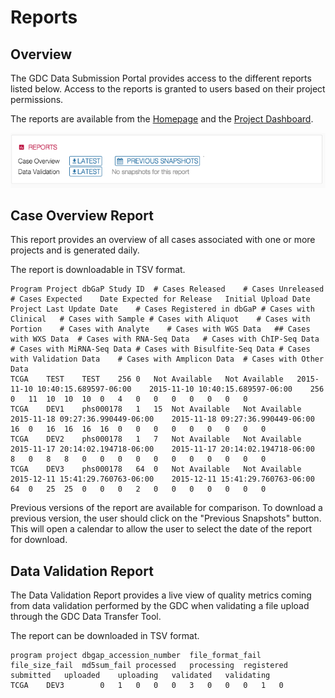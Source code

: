 # Reports

## Overview

The GDC Data Submission Portal provides access to the different reports listed below. Access to the reports is granted to users based on their project permissions.

The reports are available from the [Homepage](Homepage.md) and the [Project Dashboard](Dashboard.md).

[![GDC Submission Reports](images/GDC_Submission_Reports.png)](images/GDC_Submission_Reports.png "Click to see the full image.")

## Case Overview Report

This report provides an overview of all cases associated with one or more projects and is generated daily.

The report is downloadable in TSV format.

```TSV
Program	Project	dbGaP Study ID	# Cases Released	# Cases Unreleased	# Cases Expected	Date Expected for Release	Initial Upload Date	Project Last Update Date	# Cases Registered in dbGaP	# Cases with Clinical	# Cases with Sample	# Cases with Aliquot	# Cases with Portion	# Cases with Analyte	# Cases with WGS Data	## Cases with WXS Data	# Cases with RNA-Seq Data	# Cases with ChIP-Seq Data	# Cases with MiRNA-Seq Data	# Cases with Bisulfite-Seq Data	# Cases with Validation Data	# Cases with Amplicon Data	# Cases with Other Data
TCGA	TEST	TEST	256	0	Not Available	Not Available	2015-11-10 10:40:15.689597-06:00	2015-11-10 10:40:15.689597-06:00	256	0	11	10	10	10	0	4	0	0	0	0	0	0	0
TCGA	DEV1	phs000178	1	15	Not Available	Not Available	2015-11-18 09:27:36.990449-06:00	2015-11-18 09:27:36.990449-06:00	16	0	16	16	16	16	0	0	0	0	0	0	0	0	0
TCGA	DEV2	phs000178	1	7	Not Available	Not Available	2015-11-17 20:14:02.194718-06:00	2015-11-17 20:14:02.194718-06:00	8	0	8	8	0	0	0	0	0	0	0	0	0	0	0
TCGA	DEV3	phs000178	64	0	Not Available	Not Available	2015-12-11 15:41:29.760763-06:00	2015-12-11 15:41:29.760763-06:00	64	0	25	25	0	0	0	2	0	0	0	0	0	0	0
```

Previous versions of the report are available for comparison. To download a previous version, the user should click on the "Previous Snapshots" button. This will open a calendar to allow the user to select the date of the report for download.

## Data Validation Report

The Data Validation Report provides a live view of quality metrics coming from data validation performed by the GDC when validating a file upload through the GDC Data Transfer Tool.

The report can be downloaded in TSV format.

```TSV
program	project	dbgap_accession_number	file_format_fail	file_size_fail	md5sum_fail	processed	processing	registered	submitted	uploaded	uploading	validated	validating
TCGA	DEV3		0	1	0	0	0	3	0	0	0	1	0
```
